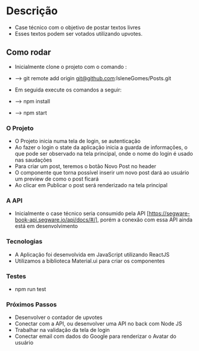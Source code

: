 # Descrição

  - Case técnico com o objetivo de postar textos livres
  - Esses textos podem ser votados utilizando upvotes.

## Como rodar

  - Inicialmente clone o projeto com o comando :
  - --> git remote add origin git@github.com:IsleneGomes/Posts.git

  - Em seguida execute os comandos a seguir:
  - --> npm install
  - --> npm start

### O Projeto

- O Projeto inicia numa tela de login, se autenticação
- Ao fazer o login o state da aplicação inicia a guarda de informações, o que pode ser observado na tela principal, onde o nome do login é usado nas saudações
- Para criar um post, teremos o botão Novo Post no header
- O componente que torna possível inserir um novo post dará ao usuário um preview de como o post ficará
- Ao clicar em Publicar o post será renderizado na tela principal

### A API

- Inicialmente o case técnico seria consumido pela API [https://segware-book-api.segware.io/api/docs/#/], porém a conexão com essa API ainda está em desenvolvimento

### Tecnologias

- A Aplicação foi desenvolvida em JavaScript utilizando ReactJS
- Utilizamos a biblioteca Material.ui para criar os componentes

### Testes

- npm run test

### Próximos Passos

- Desenvolver o contador de upvotes
- Conectar com a API, ou desenvolver uma API no back com Node JS
- Trabalhar na validação da tela de login
- Conectar email com dados do Google para renderizar o Avatar do usuário

